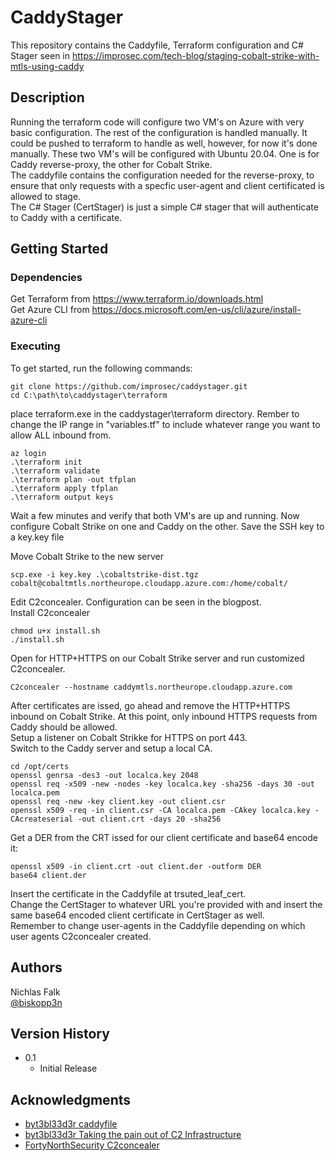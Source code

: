 # CaddyStager

This repository contains the Caddyfile, Terraform configuration and C# Stager seen in https://improsec.com/tech-blog/staging-cobalt-strike-with-mtls-using-caddy

## Description

Running the terraform code will configure two VM's on Azure with very basic configuration. The rest of the configuration is handled manually. It could be pushed to terraform to handle as well, however, for now it's done manually.
These two VM's will be configured with Ubuntu 20.04. One is for Caddy reverse-proxy, the other for Cobalt Strike.  
The caddyfile contains the configuration needed for the reverse-proxy, to ensure that only requests with a specfic user-agent and client certificated is allowed to stage.  
The C# Stager (CertStager) is just a simple C# stager that will authenticate to Caddy with a certificate.  

## Getting Started

### Dependencies

Get Terraform from https://www.terraform.io/downloads.html  
Get Azure CLI from https://docs.microsoft.com/en-us/cli/azure/install-azure-cli  

### Executing

To get started, run the following commands:
```
git clone https://github.com/improsec/caddystager.git
cd C:\path\to\caddystager\terraform
```
place terraform.exe in the caddystager\terraform directory. Rember to change the IP range in "variables.tf" to include whatever range you want to allow ALL inbound from.  
```
az login
.\terraform init
.\terraform validate
.\terraform plan -out tfplan
.\terraform apply tfplan
.\terraform output keys
```
Wait a few minutes and verify that both VM's are up and running. Now configure Cobalt Strike on one and Caddy on the other.
Save the SSH key to a key.key file

Move Cobalt Strike to the new server
```
scp.exe -i key.key .\cobaltstrike-dist.tgz cobalt@cobaltmtls.northeurope.cloudapp.azure.com:/home/cobalt/
```

Edit C2concealer. Configuration can be seen in the blogpost.  
Install C2concealer  
```
chmod u+x install.sh
./install.sh
```
Open for HTTP+HTTPS on our Cobalt Strike server and run customized C2concealer.  
```
C2concealer --hostname caddymtls.northeurope.cloudapp.azure.com
```
After certificates are issed, go ahead and remove the HTTP+HTTPS inbound on Cobalt Strike. At this point, only inbound HTTPS requests from Caddy should be allowed.  
Setup a listener on Cobalt Strikke for HTTPS on port 443.  
Switch to the Caddy server and setup a local CA.  
```
cd /opt/certs
openssl genrsa -des3 -out localca.key 2048
openssl req -x509 -new -nodes -key localca.key -sha256 -days 30 -out localca.pem
openssl req -new -key client.key -out client.csr
openssl x509 -req -in client.csr -CA localca.pem -CAkey localca.key -CAcreateserial -out client.crt -days 20 -sha256
```
Get a DER from the CRT issed for our client certificate and base64 encode it:  
```
openssl x509 -in client.crt -out client.der -outform DER
base64 client.der
```

Insert the certificate in the Caddyfile at trsuted_leaf_cert.  
Change the CertStager to whatever URL you're provided with and insert the same base64 encoded client certificate in CertStager as well.  
Remember to change user-agents in the Caddyfile depending on which user agents C2concealer created.  


## Authors

Nichlas Falk  
[@biskopp3n](https://twitter.com/biskopp3n)

## Version History

* 0.1
    * Initial Release

## Acknowledgments

* [byt3bl33d3r caddyfile](https://gist.github.com/byt3bl33d3r/054e5c183a46c6c021a4bb8f1901c143)
* [byt3bl33d3r Taking the pain out of C2 Infrastructure](https://byt3bl33d3r.substack.com/p/taking-the-pain-out-of-c2-infrastructure)
* [FortyNorthSecurity C2concealer](https://github.com/FortyNorthSecurity/C2concealer)
